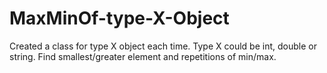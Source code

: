 # MaxMinOf-type-X-Object
Created a class for type X object each time. Type X could be int, double or string.
Find smallest/greater element and repetitions of min/max.
